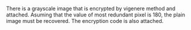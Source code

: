 There is a grayscale image that is encrypted by vigenere method and attached.
Asuming that the value of most redundant pixel is 180, the plain image must be recovered.
The encryption code is also attached.
